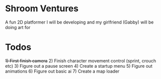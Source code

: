 # Shroom Ventures
A fun 2D platformer I will be developing and my girlfriend (Gabby) will be doing art for

# Todos
~~1) First finish camera~~
2) Finish character movement control (sprint, crouch etc)
3) Figure out a pause screen
4) Create a startup menu
5) Figure out animations
6) Figure out basic ai
7) Create a map loader

